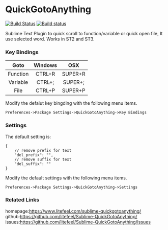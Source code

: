 QuickGotoAnything
====================

[![Build Status](https://travis-ci.org/litefeel/Sublime-QuickGotoAnything.svg?branch=master)](https://travis-ci.org/litefeel/Sublime-QuickGotoAnything)
[![Build status](https://ci.appveyor.com/api/projects/status/40vjxtplhvw82aw8/branch/master?svg=true)](https://ci.appveyor.com/project/litefeel/sublime-quickgotoanything/branch/master)

Sublime Text Plugin to quick scroll to function/variable or quick open file, It use selected word. Works in ST2 and ST3.

### Key Bindings

|   Goto   | Windows |   OSX   |
|:--------:|:-------:|:-------:|
| Function |  CTRL+R | SUPER+R |
| Variable |  CTRL+; | SUPER+; |
| File     |  CTRL+P | SUPER+P |


Modify the defalut key bingding with the following menu items.

`Preferences->Package Settings->QuickGotoAnything->Key Bindings`

### Settings

The default setting is:

~~~
{
    // remove prefix for text
    "del_prefix": "",
    // remove suffix for text
    "del_suffix": ""
}
~~~


Modify the default settings with the following menu items.

`Preferences->Package Settings->QuickGotoAnything->Settings`

### Related Links
homepage:<https://www.litefeel.com/sublime-quickgotoanything/>  
github:<https://github.com/litefeel/Sublime-QuickGotoAnything/>  
issues:<https://github.com/litefeel/Sublime-QuickGotoAnything/issues>  
